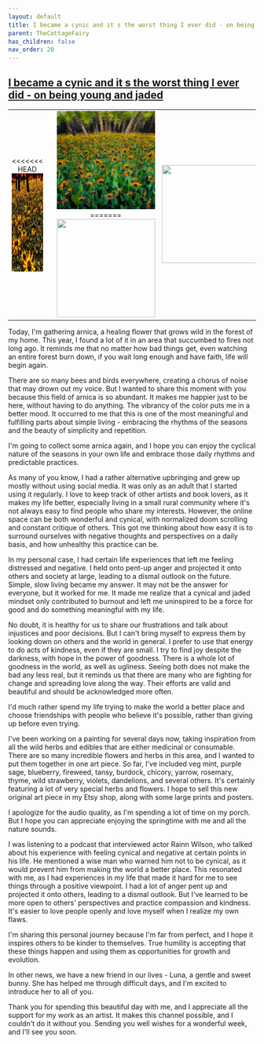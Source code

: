 ```yaml
---
layout: default
title: I became a cynic and it s the worst thing I ever did - on being young and jaded
parent: TheCottageFairy
has_children: false
nav_order: 20
---
```


## [I became a cynic and it s the worst thing I ever did - on being young and jaded](https://www.youtube.com/watch?v=5LyksSB6APY)

<div>
<table align="center">
	<tr>
		<td align="center">
<<<<<<< HEAD
			<img src="../../assets/cottage_fairy_ai_generated_photos/I_became_a_cynic_and_it_s_the_worst_thing_I_ever_did_-_on_being_young_and_jaded-[5LyksSB6APY]/generated_00.png" height="200" width="200"/>
		</td>
		<td align="center">
			<img src="../../assets/cottage_fairy_ai_generated_photos/I_became_a_cynic_and_it_s_the_worst_thing_I_ever_did_-_on_being_young_and_jaded-[5LyksSB6APY]/generated_01.png" height="200" width="200"/>
		</td>
		<td align="center">
			<img src="../../assets/cottage_fairy_ai_generated_photos/I_became_a_cynic_and_it_s_the_worst_thing_I_ever_did_-_on_being_young_and_jaded-[5LyksSB6APY]/generated_02.png" height="200" width="200"/>
=======
			<img src="../../posters/I_became_a_cynic_and_it_s_the_worst_thing_I_ever_did_-_on_being_young_and_jaded-[5LyksSB6APY]/generated_00.png" height="200" width="200"/>
		</td>
		<td align="center">
			<img src="../../posters/I_became_a_cynic_and_it_s_the_worst_thing_I_ever_did_-_on_being_young_and_jaded-[5LyksSB6APY]/generated_01.png" height="200" width="200"/>
		</td>
		<td align="center">
			<img src="../../posters/I_became_a_cynic_and_it_s_the_worst_thing_I_ever_did_-_on_being_young_and_jaded-[5LyksSB6APY]/generated_02.png" height="200" width="200"/>
>>>>>>> ffe52613361410ad9d371a0f80e81de4dd24175f
		</td>
	</tr>
</table>
</div>

Today, I'm gathering arnica, a healing flower that grows wild in the forest of my home. This year, I found a lot of it in an area that succumbed to fires not long ago. It reminds me that no matter how bad things get, even watching an entire forest burn down, if you wait long enough and have faith, life will begin again.

There are so many bees and birds everywhere, creating a chorus of noise that may drown out my voice. But I wanted to share this moment with you because this field of arnica is so abundant. It makes me happier just to be here, without having to do anything. The vibrancy of the color puts me in a better mood. It occurred to me that this is one of the most meaningful and fulfilling parts about simple living - embracing the rhythms of the seasons and the beauty of simplicity and repetition.

I'm going to collect some arnica again, and I hope you can enjoy the cyclical nature of the seasons in your own life and embrace those daily rhythms and predictable practices.

As many of you know, I had a rather alternative upbringing and grew up mostly without using social media. It was only as an adult that I started using it regularly. I love to keep track of other artists and book lovers, as it makes my life better, especially living in a small rural community where it's not always easy to find people who share my interests. However, the online space can be both wonderful and cynical, with normalized doom scrolling and constant critique of others. This got me thinking about how easy it is to surround ourselves with negative thoughts and perspectives on a daily basis, and how unhealthy this practice can be.

In my personal case, I had certain life experiences that left me feeling distressed and negative. I held onto pent-up anger and projected it onto others and society at large, leading to a dismal outlook on the future. Simple, slow living became my answer. It may not be the answer for everyone, but it worked for me. It made me realize that a cynical and jaded mindset only contributed to burnout and left me uninspired to be a force for good and do something meaningful with my life.

No doubt, it is healthy for us to share our frustrations and talk about injustices and poor decisions. But I can't bring myself to express them by looking down on others and the world in general. I prefer to use that energy to do acts of kindness, even if they are small. I try to find joy despite the darkness, with hope in the power of goodness. There is a whole lot of goodness in the world, as well as ugliness. Seeing both does not make the bad any less real, but it reminds us that there are many who are fighting for change and spreading love along the way. Their efforts are valid and beautiful and should be acknowledged more often.

I'd much rather spend my life trying to make the world a better place and choose friendships with people who believe it's possible, rather than giving up before even trying.

I've been working on a painting for several days now, taking inspiration from all the wild herbs and edibles that are either medicinal or consumable. There are so many incredible flowers and herbs in this area, and I wanted to put them together in one art piece. So far, I've included veg mint, purple sage, blueberry, fireweed, tansy, burdock, chicory, yarrow, rosemary, thyme, wild strawberry, violets, dandelions, and several others. It's certainly featuring a lot of very special herbs and flowers. I hope to sell this new original art piece in my Etsy shop, along with some large prints and posters.

I apologize for the audio quality, as I'm spending a lot of time on my porch. But I hope you can appreciate enjoying the springtime with me and all the nature sounds.

I was listening to a podcast that interviewed actor Rainn Wilson, who talked about his experience with feeling cynical and negative at certain points in his life. He mentioned a wise man who warned him not to be cynical, as it would prevent him from making the world a better place. This resonated with me, as I had experiences in my life that made it hard for me to see things through a positive viewpoint. I had a lot of anger pent up and projected it onto others, leading to a dismal outlook. But I've learned to be more open to others' perspectives and practice compassion and kindness. It's easier to love people openly and love myself when I realize my own flaws.

I'm sharing this personal journey because I'm far from perfect, and I hope it inspires others to be kinder to themselves. True humility is accepting that these things happen and using them as opportunities for growth and evolution.

In other news, we have a new friend in our lives - Luna, a gentle and sweet bunny. She has helped me through difficult days, and I'm excited to introduce her to all of you.

Thank you for spending this beautiful day with me, and I appreciate all the support for my work as an artist. It makes this channel possible, and I couldn't do it without you. Sending you well wishes for a wonderful week, and I'll see you soon.